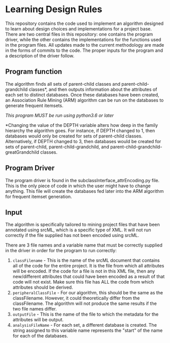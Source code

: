# Learning Design Rules
This repository contains the code used to implement an algorithm designed to learn about design choices and implementations for a project base. There are two central files in this repository: one contains the program driver, while the other contains the implementations for the functions used in the program files. All updates made to the current methodology are made in the forms of commits to the code. The proper inputs for the program and a description of the driver follow.

## Program function
The algorithm finds all sets of parent-child classes and parent-child-grandchild classes*, and then outputs information about the attributes of each set to distinct databases. Once these databases have been created, an Association Rule Mining (ARM) algorithm can be run on the databases to generate frequent itemsets.

_This program MUST be run using python3.6 or later_

*Changing the value of the DEPTH variable alters how deep in the family hierarchy the algorithm goes. For instance, if DEPTH changed to 1, then databases would only be created for sets of parent-child classes. Alternatively, if DEPTH changed to 3, then databases would be created for sets of parent-child, parent-child-grandchild, and parent-child-grandchild-greatGrandchild classes.

## Program Driver
The program driver is found in the subclassInterface_attrEncoding.py file. This is the only piece of code in which the user might have to change anything. This file will create the databases fed later into the ARM algorithm for frequent itemset generation.

## Input
The algorithm is specifically tailored to mining project files that have been annotated using srcML, which is a specific type of XML. It will not run correctly if the file supplied has not been encoded using srcML.

There are 3 file names and a variable name that must be correctly supplied in the driver in order for the program to run correctly:
  1. `classFilename` - This is the name of the srcML document that contains all of the code for the entire project. It is the file from which all attributes will be encoded. If the code for a file is not in this XML file, then any new/different attributes that could have been encoded as a result of that code will not exist. Make sure this file has ALL the code from which attributes should be derived.
  2. `peripheralClassFile` - For our algorithm, this should be the same as the classFilename. However, it could theoretically differ from the classFilename. The algorithm will not produce the same results if the two file names differ. 
  3. `outputFile` - This is the name of the file to which the metadata for the attributes will be output. 
  4. `analysisFileName` - For each set, a different database is created. The string assigned to this variable name represents the "start" of the name for each of the databases. 


  

